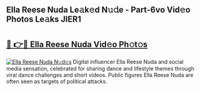 ## Ella Reese Nuda Le𝚊k𝚎d N𝚞𝚍e - Part-6vo Vid𝚎o Photos Le𝚊ks JIER1

# <h2><a href="http://fbf3ox.evod.top/?m=Ella+Reese+Nuda">🔗 👉🔴 Ella Reese Nuda Vid𝚎o Ph𝚘t𝚘s</a></h2>

[![Ella Reese Nuda N𝚞d𝚎s](https://i.imgur.com/8V9OHl7.gif)](http://fbf3ox.evod.top/?m=Ella+Reese+Nuda)
Digital influencer Ella Reese Nuda and social media sensation, celebrated for sharing dance and lifestyle themes through viral dance challenges and short videos. Public figures Ella Reese Nuda are often seen as targets of political attacks. 
